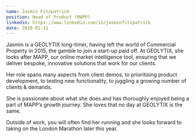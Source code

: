 ```yaml
---
name: Jasmin Fitzpatrick
position: Head of Product (MAPP)
linkedin: https://www.linkedin.com/in/jasminfitzpatrick
date: 2020-01-11
---
```


Jasmin is a GEOLYTIX long-timer, having left the world of Commercial Property in 2015, the gamble to join a start-up paid off. At GEOLYTIX, she looks after MAPP, our online market intelligence tool, ensuring that we deliver bespoke, innovative solutions that work for our clients.

Her role spans many aspects from client demos, to prioritising product development, to testing new functionality, to juggling a growing number of clients & demands.

She is passionate about what she does and has thoroughly enjoyed being a part of MAPP’s growth journey. She loves that no day at GEOLYTIX is the same.

Outside of work, you will often find her running and she looks forward to taking on the London Marathon later this year.
